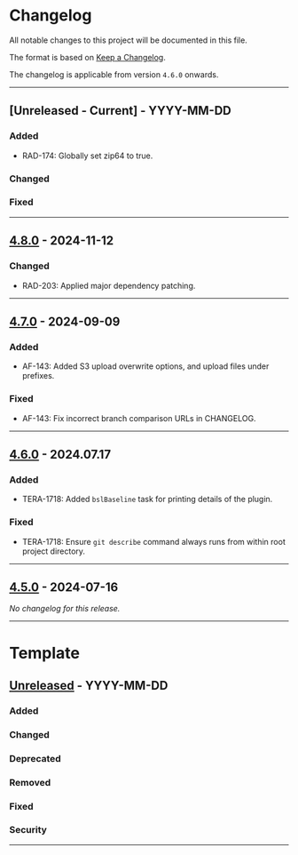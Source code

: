 # Changelog

All notable changes to this project will be documented in this file.

The format is based on [Keep a Changelog](https://keepachangelog.com/en/1.0.0/).

The changelog is applicable from version `4.6.0` onwards.

---

## [Unreleased - Current] - YYYY-MM-DD

### Added

* RAD-174: Globally set zip64 to true.

### Changed

### Fixed

---

## [4.8.0] - 2024-11-12

[4.8.0]: https://github.com/brightsparklabs/gradle-baseline/compare/4.7.0...4.8.0

### Changed

* RAD-203: Applied major dependency patching.

---

## [4.7.0] - 2024-09-09

[4.7.0]: https://github.com/brightsparklabs/gradle-baseline/compare/4.6.0...4.7.0

### Added

* AF-143: Added S3 upload overwrite options, and upload files under prefixes.

### Fixed

* AF-143: Fix incorrect branch comparison URLs in CHANGELOG.

---

## [4.6.0] - 2024.07.17

[4.6.0]: https://github.com/brightsparklabs/gradle-baseline/compare/4.5.0...4.6.0

### Added

* TERA-1718: Added `bslBaseline` task for printing details of the plugin.

### Fixed

* TERA-1718: Ensure `git describe` command always runs from within root project directory.

---

## [4.5.0] - 2024-07-16

[4.5.0]: https://github.com/brightsparklabs/gradle-baseline/compare/0.1.0...4.5.0

_No changelog for this release._

---

# Template

## [Unreleased] - YYYY-MM-DD

[Unreleased]: https://github.com/brightsparklabs/gradle-baseline/compare/x.y.z...HEAD

### Added

### Changed

### Deprecated

### Removed

### Fixed

### Security

---
